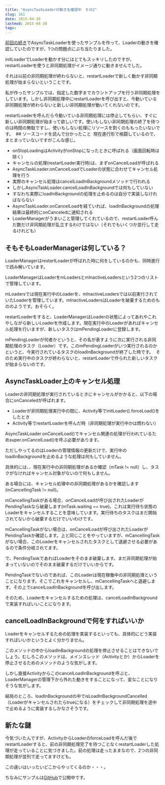 ```yaml
---
title: "AsyncTaskLoaderの動きを確認中　その2"
slug: 261
date: 2015-04-30
lastmod: 2015-04-30
tags: 
---
```


<a href="https://android.gcreate.jp/260">前回の続き</a>でAsyncTaskLoaderを使ったサンプルを作って、Loaderの動きを確認していたのですが、1つの問題点にぶち当たりました。

initLoaderでLoaderを動かす分にはとてもスッキリしたのですが、restartLoaderを使うと非同期処理がイメージ通りに動きませんでした。

それは以前の非同期処理が終わらないと、restartLoaderで新しく動かす非同期処理が始まらないということです。

私が作ったサンプルでは、指定した数字までカウントアップを行う非同期処理をしています。しかし非同期処理中にrestartLoaderを呼び出すと、今動いている非同期処理が終わらないと新しい非同期処理が動いてくれないのです。

restartLoaderを呼んだら今動いている非同期処理には停止してもらい、すぐに新しい非同期処理が始まって欲しいです。使いもしない非同期処理の終了を待つのは時間の無駄ですし、使いもしない処理にリソースを割くのももったいないです。
 ## ソースコードを読んで分かったこと 
現在進行形で格闘しているので、まとまっていないですがこんな感じ。

<ul>
<li>onStopLoadingはActivityがonStopになったときに呼ばれる（画面回転時は除く）</li>
<li>キャンセルの処理(restartLoader実行時)は、まずonCancelLoadが呼ばれる</li>
<li>AsyncTaskLoader.onCancelLoadでLoaderの状態に合わせてキャンセル処理を行う</li>
<li>実際のキャンセル処理はcancelLoadInBackgroundメソッドで行われる</li>
<li>しかしAsyncTaskLoader.cancelLoadInBackgroundでは何もしていない</li>
<li>すなわち実際にloadInBackgroundの処理を止めるのは自分で実装しなければならない</li>
<li>AsyncTaskLoader.onCancelLoadを経ていれば、loadInBackgroundの処理結果は最終的にonCanceledに通知される</li>
<li>LoaderManagerがうまいこと管理してくれているので、restartLoader呼んだ数だけ非同期処理が乱立するわけではない（それでもいくつか並行して走るけれども）</li>
</ul>

## そもそもLoaderManagerは何している？


LoaderManagerはrestartLoaderが呼ばれた時に何をしているのかも、同時進行で読み解いています。

LoaderManagerはLoaderをmLoadersとmInactiveLoadersという2つのリストで管理しています。

mLoadersでは現在実行中のLoaderを、mInactiveLoadersでは以前実行されていたLoaderを管理しています。mInactiveLoadersはLoaderを破棄するためのもののようです。おそらく。

restartLoaderをすると、LoaderManagerはLoaderの状態によってあれやこれやしながら新しいLoaderを作成します。現在実行中のLoaderがあればキャンセル処理を行いますが、新しいタスクはmPendingLoaderに登録します。

mPendingLoaderが何者かというと、その名が表すように次に実行される非同期処理のタスク（Loader）です。このmPendingLoaderがいつ実行されるのかというと、今実行されているタスクのloadInBackgroundが終了した時です。
 そのため実行中のタスクが終わらないと、restartLoaderで作られた新しいタスクが始まらないのです。


## AsyncTaskLoader上のキャンセル処理


Loaderの非同期処理が実行されているときにキャンセルがかかると、以下の場合にonCanceledが呼ばれます。

<ul>
<li>Loaderが非同期処理実行中の間に、Activity等でinitLoader().forceLoad()をしたとき</li>
<li>Activity等でrestartLoaderを呼んだ時（非同期処理が実行中かは問わない）</li>
</ul>
AsyncTaskLoader.onCancelLoad()でキャンセル関連の処理が行われているためsuper.onCancelLoad()を呼ぶ必要があります。

ただしやってるのはLoaderの管理情報の更新だけで、実行中のloadInBackgroundを止めるような処理は何もしていません。

具体的には、、現在実行中の非同期処理があるか確認（mTask != null）し、タスクがなければキャンセル対象がないので何もしません。

ある場合には、キャンセル処理中の非同期処理があるかを確認します(mCancellingTask != null)。

mCancellingTaskがある場合、onCancelLoadが呼び出されたLoaderがPendingTaskなら破棄します(mTask.waiting == true)。これは実行待ち状態のLoaderをキャンセルすることを意味しています。実行待ちのタスクはまだ開始されてないから破棄するだけでいいわけです。

mCancellingTaskがない場合は、onCancelLoadが呼び出されたLoaderがPendingTaskか確認します。上と同じことをやっていますが、mCancellingTaskがない場合、このLoaderをキャンセルされたタスクとして退避させる必要があるので条件分岐されてます。

で、PendingTaskであればLoaderをそのまま破棄します。まだ非同期処理が始まっていないのでそのまま破棄するだけでいいからです。

PendingTaskでないのであれば、このLoaderは現在稼働中の非同期処理ということになります。そこでこれをキャンセルし、mCancellingTaskへと退避します。その上でcancelLoadInBackgroundを呼び出します。

そのため、Loaderをキャンセルするための処理は、cancelLoadInBackgroundで実装すればいいことになります。


## cancelLoadInBackgroundで何をすればいいか


Loaderをキャンセルするための処理を実装するといっても、具体的にどう実装すればいいかというとよく分かりません。

このメソッドの中からloadInBackgroundの処理を停止させることはできないでしょう。むしろこのメソッドは、メインスレッド（Activityとか）からLoaderを停止させるためのメソッドのような気がします。

しかし直接ActivityからこのcancelLoadInBackgroundを呼ぶと、LoaderManagerの管理下から外れた動きをすることになって、変なことになりそうな気がします。

結局のところ、loadInBackgroundの中でisLoadInBackgroundCancelled（Loaderがキャンセルされたらtrueになる）をチェックして非同期処理を途中で止めるように実装するしかなさそうです。


## 新たな謎


今気づいたんですが、ActivityからLoaderのforceLoadを呼んだ後でrestartLoaderすると、前の非同期処理完了を待つことなくrestartLoaderした処理が走っていることに気づきました。前の処理は走ったままなので、2つの非同期処理が並列で走ってますけども。

この違いはいったいどこからやってくるのか・・・。

ちなみにサンプルは<a href="https://github.com/gen0083/AsyncTaskLoaderSample">GitHub</a>で公開中です。


  